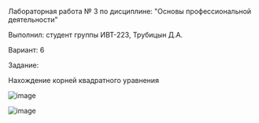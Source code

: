 Лабораторная работа № 3 по дисциплине: "Основы профессиональной деятельности"

Выполнил: студент группы ИВТ-223, Трубицын Д.А.

Вариант: 6

Задание:

Нахождение корней квадратного уравнения

![image](https://github.com/EMM0BOY/opd/assets/127761021/881b7ffa-db3d-42a7-93da-361dd4b19b27)

![image](https://github.com/EMM0BOY/opd/assets/127761021/2abc9120-4731-4989-887d-b6bf6ec4e001)
